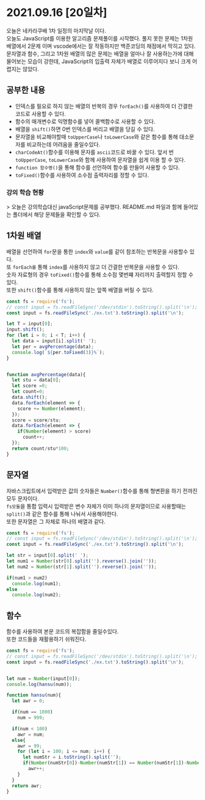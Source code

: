 # 2021.09.16 [20일차]

오늘은 네카라쿠배 1차 일정의 마지막날 이다.  
오늘도 JavaScript를 이용한 알고리즘 문제풀이를 시작했다.
풀지 못한 문제는 1차원 배열에서 2문제 이며 vscode에서는 잘 작동하지만 백준코딩의 채점에서 막히고 있다.  
문자열과 함수, 그리고 1차원 배열의 많은 문제는 배열을 얼마나 잘 사용하는가에 대해 물어보는 모습이 강한데, JavaScript의 입출력 자체가 배열로 이루어지다 보니 크게 어렵지는 않았다.

## 공부한 내용

- 인덱스를 필요로 하지 않는 배열의 반복의 경우 `forEach()`를 사용하여 더 간결한 코드로 사용할 수 있다.  
- 함수의 매개변수로 익명함수를 넣어 콜백함수로 사용할 수 있다.  
- 배열을 `shift()`하면 0번 인덱스를 버리고 배열을 당길 수 있다.  
- 문자열을 비교해야할때 `toUpperCase`나 `toLowerCase`와 같은 함수를 통해 대소문자를 비교하는데 어려움을 줄일수있다.
- `charCodeAt()`함수를 이용해 문자를 `ascii`코드로 바꿀 수 있다. 앞서 번 `toUpperCase`, `toLowerCase`와 함께 사용하여 문자열을 쉽게 이용 할 수 있다.
- `function 함수명()`을 통해 함수를 선언하여 함수를 만들어 사용할 수 있다.
- `toFixed()`함수를 사용하여 소수점 출력자리를 정할 수 있다.

<!-- ## 학습 결과물 -->

<!-- 오늘의 학습결과물은 TIL 최상위 파일의 '학습 결과물 살펴보기 링크에 추가되었습니다. -->

### 강의 학습 현황

\> 오늘은 강의학습대신 javaScript문제를 공부했다. README.md 파일과 함께 들어있는 폴더에서 해당 문제들을 확인할 수 있다.

## 1차원 배열

배열을 선언하여 `for`문을 통한 `index`와 `value`를 같이 참조하는 반복문을 사용할수 있다.  
또 `forEach를` 통해 `index`를 사용하지 않고 더 간결한 반복문을 사용할 수 있다.  
숫자 자료형의 경우 `toFixed()`함수를 통해 소수점 몇번쨰 자리까지 출력할지 정할 수 있다.  
또한 `shift()`함수를 통해 사용하지 않는 앞쪽 배열을 버릴 수 있다.

```javascript
const fs = require('fs'); 
// const input = fs.readFileSync('/dev/stdin').toString().split('\n');
const input = fs.readFileSync('./ex.txt').toString().split('\n');

let T = input[0];
input.shift();
for (let i = 0; i < T; i++) {
  let data = input[i].split(' ');
  let per = avgPercentage(data);
  console.log(`${per.toFixed(3)}%`);
}


function avgPercentage(data){
  let stu = data[0];
  let score =0;
  let count=0;
  data.shift();
  data.forEach(element => {
    score += Number(element);
  });
  score = score/stu;
  data.forEach(element => {
    if(Number(element) > score)
      count++;
  });
  return count/stu*100;
}
```

## 문자열

자바스크립트에서 입력받은 값의 숫자들은 `Number()`함수를 통해 형변환을 하기 전까진 모두 문자이다.  
`fs모듈`을 통합 입력시 입력받은 변수 자체가 이미 하나의 문자열이므로 사용할때는 `split()`과 같은 함수를 통해 나눠서 사용해야한다.  
또한 문자열은 그 자체로 하나의 배열과 같다.

```javascript
const fs = require('fs'); 
// const input = fs.readFileSync('/dev/stdin').toString().split('\n');
const input = fs.readFileSync('./ex.txt').toString().split('\n');

let str = input[0].split(' ');
let num1 = Number(str[0].split('').reverse().join(''));
let num2 = Number(str[1].split('').reverse().join(''));

if(num1 > num2)
  console.log(num1);
else
  console.log(num2);
```

## 함수

함수를 사용하여 본문 코드의 복잡함을 줄일수있다.  
또한 코드들을 재활용하기 쉬워진다.  

```javascript
const fs = require('fs'); 
// const input = fs.readFileSync('/dev/stdin').toString().split('\n');
const input = fs.readFileSync('./ex.txt').toString().split('\n');


let num = Number(input[0]);
console.log(hansu(num));

function hansu(num){
  let awr = 0;

  if(num == 1000)
    num = 999;

  if(num < 100)
    awr = num;
  else{
    awr = 99;
    for (let i = 100; i <= num; i++) {
      let numStr = i.toString().split('');
      if(Number(numStr[0])-Number(numStr[1]) == Number(numStr[1])-Number(numStr[2]))
        awr++;
    }
  }
  return awr;
}
```